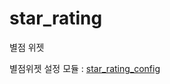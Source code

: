 # star_rating
별점 위젯

별점위젯 설정 모듈 : <a href="https://github.com/1Sam/star_rating_config">star_rating_config</a> 
